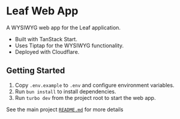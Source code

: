 # Leaf Web App

A WYSIWYG web app for the Leaf application.

* Built with TanStack Start.
* Uses Tiptap for the WYSIWYG functionality.
* Deployed with Cloudflare.

## Getting Started

1. Copy `.env.example` to `.env` and configure environment variables.
2. Run `bun install` to install dependencies.
3. Run `turbo dev` from the project root to start the web app.

See the main project [`README.md`](https://github.com/gozmanthefirst/leaf) for more details

